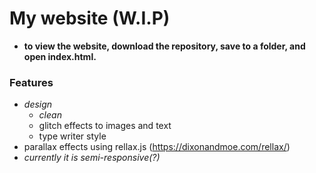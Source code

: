 # My website (W.I.P)
- **to view the website, download the repository, save to a folder, and open index.html.**
### Features
- *design*
    - *clean*
    - glitch effects to images and text
    - type writer style
- parallax effects using rellax.js (https://dixonandmoe.com/rellax/)
- *currently it is semi-responsive(?)*
